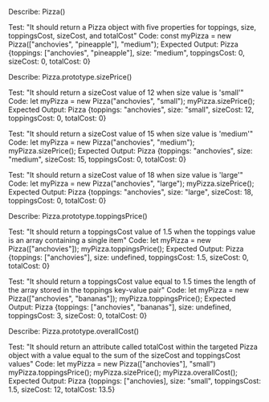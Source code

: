 Describe: Pizza()

Test: "It should return a Pizza object with five properties for toppings, size, toppingsCost, sizeCost, and totalCost"
Code: const myPizza = new Pizza(["anchovies", "pineapple"], "medium");
Expected Output: Pizza {toppings: ["anchovies", "pineapple"], size: "medium", toppingsCost: 0, sizeCost: 0, totalCost: 0}



Describe: Pizza.prototype.sizePrice()

Test: "It should return a sizeCost value of 12 when size value is 'small'"
Code:
let myPizza = new Pizza("anchovies", "small");
myPizza.sizePrice();
Expected Output: Pizza {toppings: "anchovies", size: "small", sizeCost: 12, toppingsCost: 0, totalCost: 0}

Test: "It should return a sizeCost value of 15 when size value is 'medium'"
Code:
let myPizza = new Pizza("anchovies", "medium");
myPizza.sizePrice();
Expected Output: Pizza {toppings: "anchovies", size: "medium", sizeCost: 15, toppingsCost: 0, totalCost: 0}

Test: "It should return a sizeCost value of 18 when size value is 'large'"
Code:
let myPizza = new Pizza("anchovies", "large");
myPizza.sizePrice();
Expected Output: Pizza {toppings: "anchovies", size: "large", sizeCost: 18, toppingsCost: 0, totalCost: 0}



Describe: Pizza.prototype.toppingsPrice()

Test: "It should return a toppingsCost value of 1.5 when the toppings value is an array containing a single item"
Code:
let myPizza = new Pizza(["anchovies"]);
myPizza.toppingsPrice();
Expected Output: Pizza {toppings: ["anchovies"], size: undefined, toppingsCost: 1.5, sizeCost: 0, totalCost: 0}

Test: "It should return a toppingsCost value equal to 1.5 times the length of the array stored in the toppings key-value pair"
Code:
let myPizza = new Pizza(["anchovies", "bananas"]);
myPizza.toppingsPrice();
Expected Output: Pizza {toppings: ["anchovies", "bananas"], size: undefined, toppingsCost: 3, sizeCost: 0, totalCost: 0}



Describe: Pizza.prototype.overallCost()

Test: "It should return an attribute called totalCost within the targeted Pizza object with a value equal to the sum of the sizeCost and toppingsCost values"
Code:
let myPizza = new Pizza(["anchovies"], "small")
myPizza.toppingsPrice();
myPizza.sizePrice();
myPizza.overallCost();
Expected Output: Pizza {toppings: ["anchovies], size: "small", toppingsCost: 1.5, sizeCost: 12, totalCost: 13.5}
